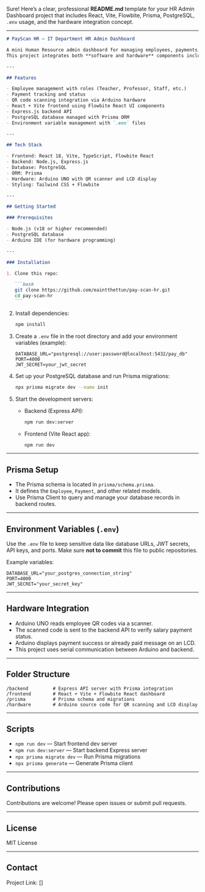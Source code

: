 Sure! Here’s a clear, professional **README.md** template for your HR Admin Dashboard project that includes React, Vite, Flowbite, Prisma, PostgreSQL, `.env` usage, and the hardware integration concept.

---

````markdown
# PayScan HR — IT Department HR Admin Dashboard

A mini Human Resource admin dashboard for managing employees, payments, and activity tracking.  
This project integrates both **software and hardware** components including employee QR card scanning with Arduino for salary payment confirmation.

---

## Features

- Employee management with roles (Teacher, Professor, Staff, etc.)
- Payment tracking and status
- QR code scanning integration via Arduino hardware
- React + Vite frontend using Flowbite React UI components
- Express.js backend API
- PostgreSQL database managed with Prisma ORM
- Environment variable management with `.env` files

---

## Tech Stack

- Frontend: React 18, Vite, TypeScript, Flowbite React
- Backend: Node.js, Express.js
- Database: PostgreSQL
- ORM: Prisma
- Hardware: Arduino UNO with QR scanner and LCD display
- Styling: Tailwind CSS + Flowbite

---

## Getting Started

### Prerequisites

- Node.js (v18 or higher recommended)
- PostgreSQL database
- Arduino IDE (for hardware programming)

---

### Installation

1. Clone this repo:

   ```bash
   git clone https://github.com/eaintthettun/pay-scan-hr.git
   cd pay-scan-hr
   ```
````

2. Install dependencies:

   ```bash
   npm install
   ```

3. Create a `.env` file in the root directory and add your environment variables (example):

   ```env
   DATABASE_URL="postgresql://user:password@localhost:5432/pay_db"
   PORT=4000
   JWT_SECRET=your_jwt_secret
   ```

4. Set up your PostgreSQL database and run Prisma migrations:

   ```bash
   npx prisma migrate dev --name init
   ```

5. Start the development servers:

   - Backend (Express API):

     ```bash
     npm run dev:server
     ```

   - Frontend (Vite React app):

     ```bash
     npm run dev
     ```

---

## Prisma Setup

- The Prisma schema is located in `prisma/schema.prisma`.
- It defines the `Employee`, `Payment`, and other related models.
- Use Prisma Client to query and manage your database records in backend routes.

---

## Environment Variables (`.env`)

Use the `.env` file to keep sensitive data like database URLs, JWT secrets, API keys, and ports.
Make sure **not to commit** this file to public repositories.

Example variables:

```env
DATABASE_URL="your_postgres_connection_string"
PORT=4000
JWT_SECRET="your_secret_key"
```

---

## Hardware Integration

- Arduino UNO reads employee QR codes via a scanner.
- The scanned code is sent to the backend API to verify salary payment status.
- Arduino displays payment success or already paid message on an LCD.
- This project uses serial communication between Arduino and backend.

---

## Folder Structure

```
/backend         # Express API server with Prisma integration
/frontend        # React + Vite + Flowbite React dashboard
/prisma          # Prisma schema and migrations
/hardware        # Arduino source code for QR scanning and LCD display
```

---

## Scripts

- `npm run dev` — Start frontend dev server
- `npm run dev:server` — Start backend Express server
- `npx prisma migrate dev` — Run Prisma migrations
- `npx prisma generate` — Generate Prisma client

---

## Contributions

Contributions are welcome! Please open issues or submit pull requests.

---

## License

MIT License

---

## Contact

Project Link: []

```

```
